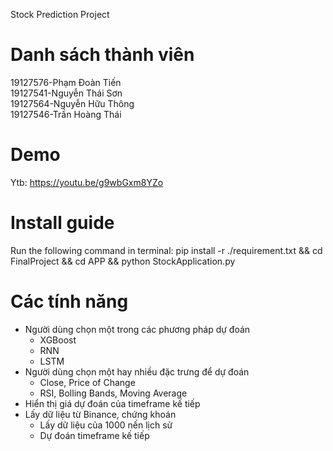 Stock Prediction Project
# Danh sách thành viên
19127576-Phạm Đoàn Tiến\
19127541-Nguyễn Thái Sơn\
19127564-Nguyễn Hữu Thông\
19127546-Trần Hoàng Thái

# Demo
  Ytb: https://youtu.be/g9wbGxm8YZo
 
# Install guide
 Run the following command in terminal:
 pip install -r ./requirement.txt && cd FinalProject && cd APP && python StockApplication.py

# Các tính năng
  * Người dùng chọn một trong các phương pháp dự đoán
      * XGBoost
      * RNN
      * LSTM
  * Người dùng chọn một hay nhiều đặc trưng để dự đoán
      * Close, Price of Change
      * RSI, Bolling Bands, Moving Average
  * Hiển thị giá dự đoán của timeframe kế tiếp
  * Lấy dữ liệu từ Binance, chứng khoán
      * Lấy dữ liệu của 1000 nến lịch sử
      * Dự đoán timeframe kế tiếp
